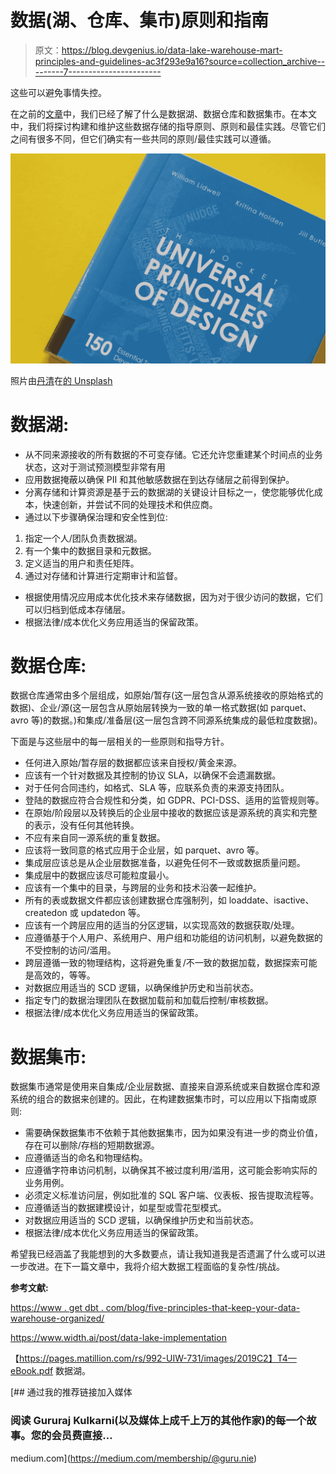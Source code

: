 # 数据(湖、仓库、集市)原则和指南

> 原文：<https://blog.devgenius.io/data-lake-warehouse-mart-principles-and-guidelines-ac3f293e9a16?source=collection_archive---------7----------------------->

这些可以避免事情失控。

在之前的[文章](/datalake-datawarehouse-and-datamart-7b465200387)中，我们已经了解了什么是数据湖、数据仓库和数据集市。在本文中，我们将探讨构建和维护这些数据存储的指导原则、原则和最佳实践。尽管它们之间有很多不同，但它们确实有一些共同的原则/最佳实践可以遵循。

![](img/0cd0ab4bb9dc1f6d37cc4bb280d6383d.png)

照片由[丹清](https://unsplash.com/@danclear?utm_source=medium&utm_medium=referral)在[的 Unsplash](https://unsplash.com?utm_source=medium&utm_medium=referral)

# 数据湖:

*   从不同来源接收的所有数据的不可变存储。它还允许您重建某个时间点的业务状态，这对于测试预测模型非常有用
*   应用数据掩蔽以确保 PII 和其他敏感数据在到达存储层之前得到保护。
*   分离存储和计算资源是基于云的数据湖的关键设计目标之一，使您能够优化成本，快速创新，并尝试不同的处理技术和供应商。
*   通过以下步骤确保治理和安全性到位:

1.  指定一个人/团队负责数据湖。
2.  有一个集中的数据目录和元数据。
3.  定义适当的用户和责任矩阵。
4.  通过对存储和计算进行定期审计和监督。

*   根据使用情况应用成本优化技术来存储数据，因为对于很少访问的数据，它们可以归档到低成本存储层。
*   根据法律/成本优化义务应用适当的保留政策。

# 数据仓库:

数据仓库通常由多个层组成，如原始/暂存(这一层包含从源系统接收的原始格式的数据)、企业/源(这一层包含从原始层转换为一致的单一格式数据(如 parquet、avro 等)的数据。)和集成/准备层(这一层包含跨不同源系统集成的最低粒度数据)。

下面是与这些层中的每一层相关的一些原则和指导方针。

*   任何进入原始/暂存层的数据都应该来自授权/黄金来源。
*   应该有一个针对数据及其控制的协议 SLA，以确保不会遗漏数据。
*   对于任何合同违约，如格式、SLA 等，应联系负责的来源支持团队。
*   登陆的数据应符合合规性和分类，如 GDPR、PCI-DSS、适用的监管规则等。
*   在原始/阶段层以及转换后的企业层中接收的数据应该是源系统的真实和完整的表示，没有任何其他转换。
*   不应有来自同一源系统的重复数据。
*   应该将一致同意的格式应用于企业层，如 parquet、avro 等。
*   集成层应该总是从企业层数据准备，以避免任何不一致或数据质量问题。
*   集成层中的数据应该尽可能粒度最小。
*   应该有一个集中的目录，与跨层的业务和技术沿袭一起维护。
*   所有的表或数据文件都应该创建数据仓库强制列，如 loaddate、isactive、createdon 或 updatedon 等。
*   应该有一个跨层应用的适当的分区逻辑，以实现高效的数据获取/处理。
*   应遵循基于个人用户、系统用户、用户组和功能组的访问机制，以避免数据的不受控制的访问/滥用。
*   跨层遵循一致的物理结构，这将避免重复/不一致的数据加载，数据探索可能是高效的，等等。
*   对数据应用适当的 SCD 逻辑，以确保维护历史和当前状态。
*   指定专门的数据治理团队在数据加载前和加载后控制/审核数据。
*   根据法律/成本优化义务应用适当的保留政策。

# **数据集市:**

数据集市通常是使用来自集成/企业层数据、直接来自源系统或来自数据仓库和源系统的组合的数据来创建的。因此，在构建数据集市时，可以应用以下指南或原则:

*   需要确保数据集市不依赖于其他数据集市，因为如果没有进一步的商业价值，存在可以删除/存档的短期数据源。
*   应遵循适当的命名和物理结构。
*   应遵循字符串访问机制，以确保其不被过度利用/滥用，这可能会影响实际的业务用例。
*   必须定义标准访问层，例如批准的 SQL 客户端、仪表板、报告提取流程等。
*   应遵循适当的数据建模设计，如星型或雪花型模式。
*   对数据应用适当的 SCD 逻辑，以确保维护历史和当前状态。
*   根据法律/成本优化义务应用适当的保留政策。

希望我已经涵盖了我能想到的大多数要点，请让我知道我是否遗漏了什么或可以进一步改进。在下一篇文章中，我将介绍大数据工程面临的复杂性/挑战。

**参考文献:**

[https://www . get dbt . com/blog/five-principles-that-keep-your-data-warehouse-organized/](https://www.getdbt.com/blog/five-principles-that-will-keep-your-data-warehouse-organized/)

https://www.width.ai/post/data-lake-implementation

【https://pages.matillion.com/rs/992-UIW-731/images/2019C2】T4—eBook.pdf 数据湖。

[](https://medium.com/membership/@guru.nie) [## 通过我的推荐链接加入媒体

### 阅读 Gururaj Kulkarni(以及媒体上成千上万的其他作家)的每一个故事。您的会员费直接…

medium.com](https://medium.com/membership/@guru.nie)